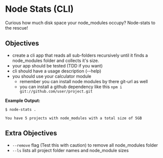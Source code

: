 # Node Stats (CLI)

Curious how much disk space your node_modules occupy? Node-stats to the rescue!

## Objectives

- create a cli app that reads all sub-folders recursively until it finds a node_modules folder and collects it's size.
- your app should be tested (TDD if you want)
- cli should have a usage description (--help)
- you should use your calculator module
  - remember you can install node modules by there git-url as well
  - you can install a github dependency like this `npm i git://github.com/user/project.git`

**Example Output:**

```
$ node-stats .

You have 5 projects with node_modules with a total size of 5GB
```

## Extra Objectives

- `--remove` flag (Test this with caution) to remove all node_modules folder
- `--ls` lists all project folder names and node_module sizes
